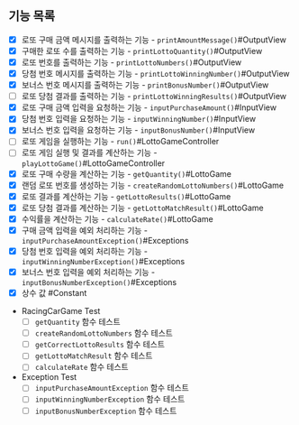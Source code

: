 ## 기능 목록

- [x] 로또 구매 금액 메시지를 출력하는 기능 - `printAmountMessage()`#OutputView
- [x] 구매한 로또 수를 출력하는 기능 - `printLottoQuantity()`#OutputView
- [x] 로또 번호를 출력하는 기능 - `printLottoNumbers()`#OutputView
- [x] 당첨 번호 메시지를 출력하는 기능 - `printLottoWinningNumber()`#OutputView
- [x] 보너스 번호 메시지를 출력하는 기능 - `printBonusNumber()`#OutputView
- [ ] 로또 당첨 결과를 출력하는 기능 - `printLottoWinningResults()`#OutputView
- [x] 로또 구매 금액 입력을 요청하는 기능 - `inputPurchaseAmount()`#InputView
- [x] 당첨 번호 입력을 요청하는 기능 - `inputWinningNumber()`#InputView
- [x] 보너스 번호 입력을 요청하는 기능 - `inputBonusNumber()`#InputView
- [ ] 로또 게임을 실행하는 기능 - `run()`#LottoGameController
- [ ] 로또 게임 실행 및 결과를 계산하는 기능 - `playLottoGame()`#LottoGameController
- [x] 로또 구매 수량을 계산하는 기능 - `getQuantity()`#LottoGame
- [x] 랜덤 로또 번호를 생성하는 기능 - `createRandomLottoNumbers()`#LottoGame
- [x] 로또 결과를 계산하는 기능 - `getLottoResults()`#LottoGame
- [x] 로또 당첨 결과를 계산하는 기능 - `getLottoMatchResult()`#LottoGame
- [x] 수익률을 계산하는 기능 - `calculateRate()`#LottoGame
- [x] 구매 금액 입력을 예외 처리하는 기능 - `inputPurchaseAmountException()`#Exceptions
- [x] 당첨 번호 입력을 예외 처리하는 기능 - `inputWinningNumberException()`#Exceptions
- [x] 보너스 번호 입력을 예외 처리하는 기능 - `inputBonusNumberException()`#Exceptions
- [x] 상수 값 #Constant
- RacingCarGame Test
  - [ ] `getQuantity` 함수 테스트
  - [ ] `createRandomLottoNumbers` 함수 테스트
  - [ ] `getCorrectLottoResults` 함수 테스트
  - [ ] `getLottoMatchResult` 함수 테스트
  - [ ] `calculateRate` 함수 테스트
- Exception Test
  - [ ] `inputPurchaseAmountException` 함수 테스트
  - [ ] `inputWinningNumberException` 함수 테스트
  - [ ] `inputBonusNumberException` 함수 테스트
